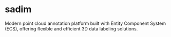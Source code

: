 # sadim

Modern point cloud annotation platform built with Entity Component System (ECS), offering flexible and efficient 3D data labeling solutions.
